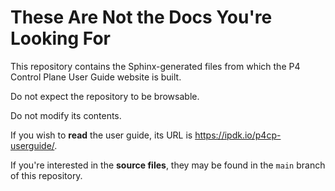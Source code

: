 # These Are Not the Docs You're Looking For

This repository contains the Sphinx-generated files from which the
P4 Control Plane User Guide website is built.

Do not expect the repository to be browsable.

Do not modify its contents.

If you wish to **read** the user guide, its URL is
<https://ipdk.io/p4cp-userguide/>.

If you're interested in the **source files**, they may be found in the
`main` branch of this repository.
